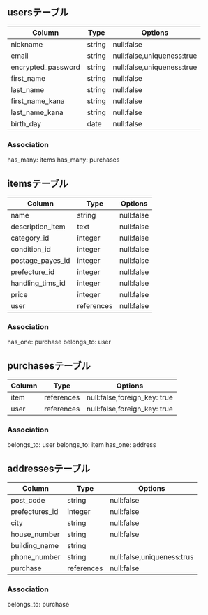 ## usersテーブル

| Column                    | Type   | Options                    |
| ------------------------- | ------ | -------------------------- |
| nickname                  | string | null:false                 |
| email                     | string | null:false,uniqueness:true |
| encrypted_password        | string | null:false,uniqueness:true |
| first_name                | string | null:false                 |
| last_name                 | string | null:false                 |
| first_name_kana           | string | null:false                 |
| last_name_kana            | string | null:false                 |
| birth_day                 | date   | null:false                 |

### Association
has_many: items
has_many: purchases


## itemsテーブル
| Column           | Type        | Options                         |
| -----------------| ----------- | ------------------------------- |
| name      　　　  | string      | null:false                      |
| description_item | text        | null:false
| category_id      | integer     | null:false                      | 
| condition_id     | integer     | null:false                      | 
| postage_payes_id | integer     | null:false                      | 
| prefecture_id    | integer     | null:false                      | 
| handling_tims_id | integer     | null:false                      | 
| price            | integer     | null:false                      |
| user             | references  | null:false                      |

### Association
has_one: purchase
belongs_to: user


## purchasesテーブル
| Column | Type       |Options                       |
| ------ | ---------- | ---------------------------- |
| item   | references | null:false,foreign_key: true |
| user   | references | null:false,foreign_key: true |

### Association
belongs_to: user
belongs_to: item
has_one: address


## addressesテーブル
| Column         |Type        |Options                       |
| -------------- | ---------- | ---------------------------- |
| post_code      | string     | null:false                   |
| prefectures_id | integer    | null:false                   |
| city           | string     | null:false                   |
| house_number   | string     | null:false                   |
| building_name  | string     |                              |
| phone_number   | string     | null:false,uniqueness:trus   |
| purchase       | references | null:false                   |

### Association
belongs_to: purchase